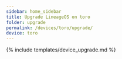 ```yaml
---
sidebar: home_sidebar
title: Upgrade LineageOS on toro
folder: upgrade
permalink: /devices/toro/upgrade/
device: toro
---
```

{% include templates/device_upgrade.md %}
